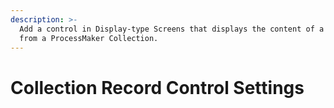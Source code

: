 ```yaml
---
description: >-
  Add a control in Display-type Screens that displays the content of a record
  from a ProcessMaker Collection.
---
```


# Collection Record Control Settings

